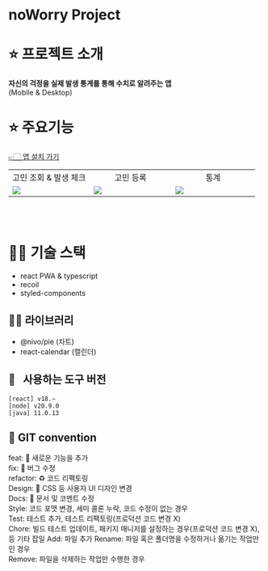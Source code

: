 # noWorry Project

# ⭐️ 프로젝트 소개

**자신의 걱정을 실제 발생 통계를 통해 수치로 알려주는 앱**
<br/>(Mobile & Desktop)

# ⭐️ 주요기능

[👉🏻 앱 설치 가기](https://noworry-project.web.app/)

<table>
    <tr>
      <td   align="center" width="33%">고민 조회 & 발생 체크</td>
      <td align="center" width="33%">고민 등록</td>
      <td align="center" width="34%">통계</td>
    </tr>
    <tr>
      <td><img src="https://github.com/heedaelee/noWorry/assets/37854571/e5f66168-0e54-4b1f-8aff-641bc794efa6"/></td>
      <td><img src="https://github.com/heedaelee/noWorry/assets/37854571/a71e89bf-cef3-4bc2-a5a6-ffdcfd6b0449"/></td>
      <td><img src="https://github.com/heedaelee/noWorry/assets/37854571/a2431938-73af-4c83-b121-6cbdff3794c1"/></td>
    </tr>
 </table>
<br></br>

# 👨‍💻 기술 스택

- react PWA & typescript
- recoil
- styled-components

## 👨‍💻 라이브러리

- @nivo/pie (차트)
- react-calendar (캘린더)

## 🚗 &nbsp; 사용하는 도구 버전

`[react] v18.~`  
`[node] v20.9.0`  
`[java] 11.0.13`

## 🌈 GIT convention

feat: 🐲 새로운 기능을 추가  
fix: 🐒 버그 수정  
refactor: ♻️ 코드 리팩토링  
Design: 💄 CSS 등 사용자 UI 디자인 변경  
Docs: 📜 문서 및 코멘트 수정  
Style: 코드 포맷 변경, 세미 콜론 누락, 코드 수정이 없는 경우  
Test: 테스트 추가, 테스트 리팩토링(프로덕션 코드 변경 X)  
Chore: 빌드 테스트 업데이트, 패키지 매니저를 설정하는 경우(프로덕션 코드 변경 X), 등 기타 잡일
Add: 파일 추가
Rename: 파일 혹은 폴더명을 수정하거나 옮기는 작업만인 경우  
Remove: 파일을 삭제하는 작업만 수행한 경우
